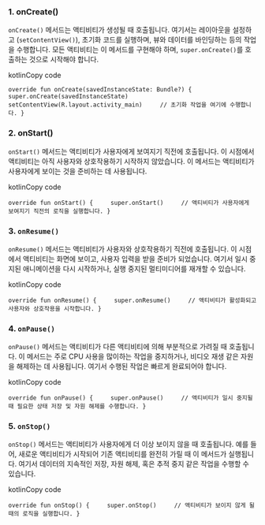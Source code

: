 ###   1. onCreate()

`onCreate()` 메서드는 액티비티가 생성될 때 호출됩니다. 여기서는 레이아웃을 설정하고 (`setContentView()`), 초기화 코드를 실행하며, 뷰와 데이터를 바인딩하는 등의 작업을 수행합니다. 모든 액티비티는 이 메서드를 구현해야 하며, `super.onCreate()`를 호출하는 것으로 시작해야 합니다.

kotlinCopy code

`override fun onCreate(savedInstanceState: Bundle?) {     super.onCreate(savedInstanceState)     setContentView(R.layout.activity_main)     // 초기화 작업을 여기에 수행합니다. }`

### 2. onStart()

`onStart()` 메서드는 액티비티가 사용자에게 보여지기 직전에 호출됩니다. 이 시점에서 액티비티는 아직 사용자와 상호작용하기 시작하지 않았습니다. 이 메서드는 액티비티가 사용자에게 보이는 것을 준비하는 데 사용됩니다.

kotlinCopy code

`override fun onStart() {     super.onStart()     // 액티비티가 사용자에게 보여지기 직전의 로직을 실행합니다. }`

### 3. `onResume()`

`onResume()` 메서드는 액티비티가 사용자와 상호작용하기 직전에 호출됩니다. 이 시점에서 액티비티는 화면에 보이고, 사용자 입력을 받을 준비가 되었습니다. 여기서 일시 중지된 애니메이션을 다시 시작하거나, 실행 중지된 멀티미디어를 재개할 수 있습니다.

kotlinCopy code

`override fun onResume() {     super.onResume()     // 액티비티가 활성화되고 사용자와 상호작용을 시작합니다. }`

### 4. `onPause()`

`onPause()` 메서드는 액티비티가 다른 액티비티에 의해 부분적으로 가려질 때 호출됩니다. 이 메서드는 주로 CPU 사용을 많이하는 작업을 중지하거나, 비디오 재생 같은 자원을 해제하는 데 사용됩니다. 여기서 수행된 작업은 빠르게 완료되어야 합니다.

kotlinCopy code

`override fun onPause() {     super.onPause()     // 액티비티가 일시 중지될 때 필요한 상태 저장 및 자원 해제를 수행합니다. }`

### 5. `onStop()`

`onStop()` 메서드는 액티비티가 사용자에게 더 이상 보이지 않을 때 호출됩니다. 예를 들어, 새로운 액티비티가 시작되어 기존 액티비티를 완전히 가릴 때 이 메서드가 실행됩니다. 여기서 데이터의 지속적인 저장, 자원 해제, 혹은 추적 중지 같은 작업을 수행할 수 있습니다.

kotlinCopy code

`override fun onStop() {     super.onStop()     // 액티비티가 보이지 않게 될 때의 로직을 실행합니다. }`